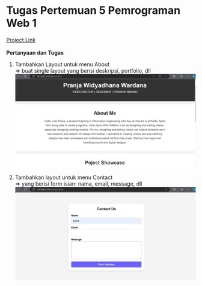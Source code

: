 # Tugas Pertemuan 5 Pemrograman Web 1 <br>

[Project Link](https://pranaa22.github.io/Lab4Web/)<br>
<br>
**Pertanyaan dan Tugas** <br> 
1. Tambahkan Layout untuk menu About <br>
=> buat single layout yang berisi deskripsi, portfolio, dll <br>
 <img src="/Lab4Web(File)/about.png" img><br>
 
2. Tambahkan layout untuk menu Contact <br>
=> yang berisi form isian: nama, email, message, dll <br>
<img src="/Lab4Web(File)/contact.png" img><br>
 
 

